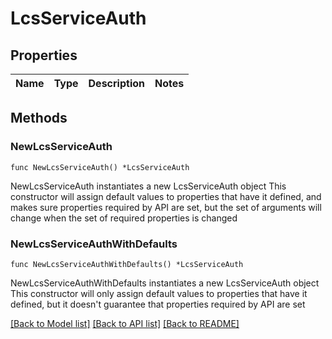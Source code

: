 # LcsServiceAuth

## Properties

Name | Type | Description | Notes
------------ | ------------- | ------------- | -------------

## Methods

### NewLcsServiceAuth

`func NewLcsServiceAuth() *LcsServiceAuth`

NewLcsServiceAuth instantiates a new LcsServiceAuth object
This constructor will assign default values to properties that have it defined,
and makes sure properties required by API are set, but the set of arguments
will change when the set of required properties is changed

### NewLcsServiceAuthWithDefaults

`func NewLcsServiceAuthWithDefaults() *LcsServiceAuth`

NewLcsServiceAuthWithDefaults instantiates a new LcsServiceAuth object
This constructor will only assign default values to properties that have it defined,
but it doesn't guarantee that properties required by API are set


[[Back to Model list]](../README.md#documentation-for-models) [[Back to API list]](../README.md#documentation-for-api-endpoints) [[Back to README]](../README.md)


